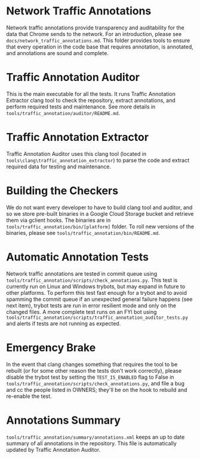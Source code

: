 # Network Traffic Annotations
Network traffic annotations provide transparency and auditability for the data
that Chrome sends to the network. For an introduction, please see
`docs/network_traffic_annotations.md`.
This folder provides tools to ensure that every operation in the code base that
requires annotation, is annotated, and annotations are sound and complete.

# Traffic Annotation Auditor
This is the main executable for all the tests. It runs Traffic Annotation
Extractor clang tool to check the repository, extract annotations, and perform
required tests and maintenance. See more details in
`tools/traffic_annotation/auditor/README.md`.

# Traffic Annotation Extractor
Traffic Annotation Auditor uses this clang tool (located in
`tools\clang\traffic_annotation_extractor`) to parse the code and extract
required data for testing and maintenance.

# Building the Checkers
We do not want every developer to have to build clang tool and auditor, and so
we store pre-built binaries in a Google Cloud Storage bucket and retrieve them
via gclient hooks. The binaries are in `tools/traffic_annotation/bin/[platform]`
folder. To roll new versions of the binaries, please see
`tools/traffic_annotation/bin/README.md`.

# Automatic Annotation Tests
Network traffic annotations are tested in commit queue using
`tools/traffic_annotation/scripts/check_annotations.py`. This test is currently
run on Linux and Windows trybots, but may expand in future to other platforms.
To perform this test fast enough for a trybot and to avoid spamming the commit
queue if an unexpected general failure happens (see next item), trybot tests are
run in error resilient mode and only on the changed files. A more complete test
runs on an FYI bot using
`tools/traffic_annotation/scripts/traffic_annotation_auditor_tests.py` and
alerts if tests are not running as expected.

# Emergency Brake
In the event that clang changes something that requires the tool to be rebuilt
(or for some other reason the tests don't work correctly), please disable the
trybot test by setting the `TEST_IS_ENABLED` flag to False in
`tools/traffic_annotation/scripts/check_annotations.py`, and file a bug and cc
the people listed in OWNERS; they'll be on the hook to rebuild and re-enable the
test.

# Annotations Summary
`tools/traffic_annotation/summary/annotations.xml` keeps an up to date summary
of all annotations in the repository. This file is automatically updated by
Traffic Annotation Auditor.

